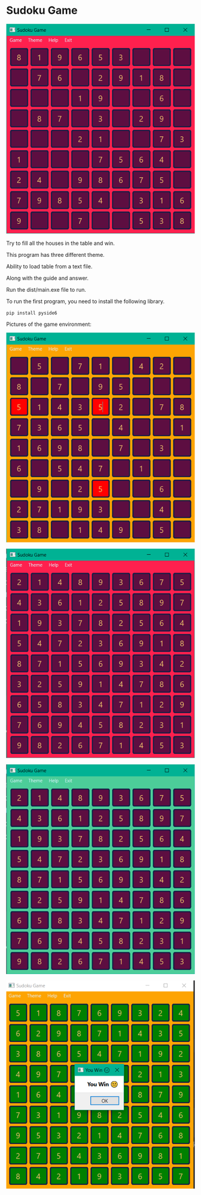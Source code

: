 # Sudoku Game

![img](assets/img_1.png)

Try to fill all the houses in the table and win.

This program has three different theme.

Ability to load table from a text file.

Along with the guide and answer.

Run the dist/main.exe file to run.

To run the first program, you need to install the following library.

```
pip install pyside6
```

Pictures of the game environment:

![img](assets/img_2.png)

![img](assets/img_3.png)

![img](assets/img_4.png)

![img](assets/img_5.png)
